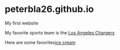 # peterbla26.github.io

My first website

My favorite sports team is the [Los Angeles Chargers](https://www.chargers.com/)

Here are some favorites[ice cream](recs.md)
